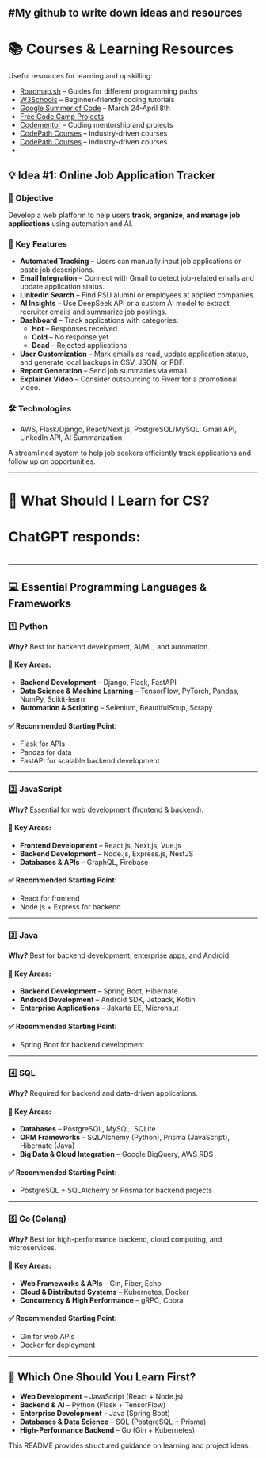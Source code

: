 #My github to write down ideas and resources
---
# 📚 Courses & Learning Resources  
Useful resources for learning and upskilling:  
- [Roadmap.sh](https://roadmap.sh/) – Guides for different programming paths  
- [W3Schools](https://www.w3schools.com/) – Beginner-friendly coding tutorials  
- [Google Summer of Code](https://summerofcode.withgoogle.com/) – March 24-April 8th  
- [Free Code Camp Projects](https://www.freecodecamp.org/learn/2022/responsive-web-design/#learn-html-by-building-a-cat-photo-app)  
- [Codementor](https://www.codementor.io/projects) – Coding mentorship and projects  
- [CodePath Courses](https://www.codepath.org/courses) – Industry-driven courses
- [CodePath Courses]([https://www.codepath.org/courses](https://opencv.org/university)) – Industry-driven courses  
- []()



## 💡 Idea #1: Online Job Application Tracker

### 📌 Objective  
Develop a web platform to help users **track, organize, and manage job applications** using automation and AI.

### 🔹 Key Features  
- **Automated Tracking** – Users can manually input job applications or paste job descriptions.  
- **Email Integration** – Connect with Gmail to detect job-related emails and update application status.  
- **LinkedIn Search** – Find PSU alumni or employees at applied companies.  
- **AI Insights** – Use DeepSeek API or a custom AI model to extract recruiter emails and summarize job postings.  
- **Dashboard** – Track applications with categories:  
  - **Hot** – Responses received  
  - **Cold** – No response yet  
  - **Dead** – Rejected applications  
- **User Customization** – Mark emails as read, update application status, and generate local backups in CSV, JSON, or PDF.  
- **Report Generation** – Send job summaries via email.  
- **Explainer Video** – Consider outsourcing to Fiverr for a promotional video.  

### 🛠 Technologies  
- AWS, Flask/Django, React/Next.js, PostgreSQL/MySQL, Gmail API, LinkedIn API, AI Summarization  

A streamlined system to help job seekers efficiently track applications and follow up on opportunities.

---

# 🔧 What Should I Learn for CS?
#
# ChatGPT responds:
#

---
## 💻 Essential Programming Languages & Frameworks

### 1️⃣ Python  
**Why?** Best for backend development, AI/ML, and automation.

#### 🔹 Key Areas:  
- **Backend Development** – Django, Flask, FastAPI  
- **Data Science & Machine Learning** – TensorFlow, PyTorch, Pandas, NumPy, Scikit-learn  
- **Automation & Scripting** – Selenium, BeautifulSoup, Scrapy  

#### ✅ Recommended Starting Point:  
- Flask for APIs  
- Pandas for data  
- FastAPI for scalable backend development  

---

### 2️⃣ JavaScript  
**Why?** Essential for web development (frontend & backend).

#### 🔹 Key Areas:  
- **Frontend Development** – React.js, Next.js, Vue.js  
- **Backend Development** – Node.js, Express.js, NestJS  
- **Databases & APIs** – GraphQL, Firebase  

#### ✅ Recommended Starting Point:  
- React for frontend  
- Node.js + Express for backend  

---

### 3️⃣ Java  
**Why?** Best for backend development, enterprise apps, and Android.

#### 🔹 Key Areas:  
- **Backend Development** – Spring Boot, Hibernate  
- **Android Development** – Android SDK, Jetpack, Kotlin  
- **Enterprise Applications** – Jakarta EE, Micronaut  

#### ✅ Recommended Starting Point:  
- Spring Boot for backend development  

---

### 4️⃣ SQL  
**Why?** Required for backend and data-driven applications.

#### 🔹 Key Areas:  
- **Databases** – PostgreSQL, MySQL, SQLite  
- **ORM Frameworks** – SQLAlchemy (Python), Prisma (JavaScript), Hibernate (Java)  
- **Big Data & Cloud Integration** – Google BigQuery, AWS RDS  

#### ✅ Recommended Starting Point:  
- PostgreSQL + SQLAlchemy or Prisma for backend projects  

---

### 5️⃣ Go (Golang)  
**Why?** Best for high-performance backend, cloud computing, and microservices.

#### 🔹 Key Areas:  
- **Web Frameworks & APIs** – Gin, Fiber, Echo  
- **Cloud & Distributed Systems** – Kubernetes, Docker  
- **Concurrency & High Performance** – gRPC, Cobra  

#### ✅ Recommended Starting Point:  
- Gin for web APIs  
- Docker for deployment  

---

## 📌 Which One Should You Learn First?  
- **Web Development** – JavaScript (React + Node.js)  
- **Backend & AI** – Python (Flask + TensorFlow)  
- **Enterprise Development** – Java (Spring Boot)  
- **Databases & Data Science** – SQL (PostgreSQL + Prisma)  
- **High-Performance Backend** – Go (Gin + Kubernetes)  

This README provides structured guidance on learning and project ideas.
